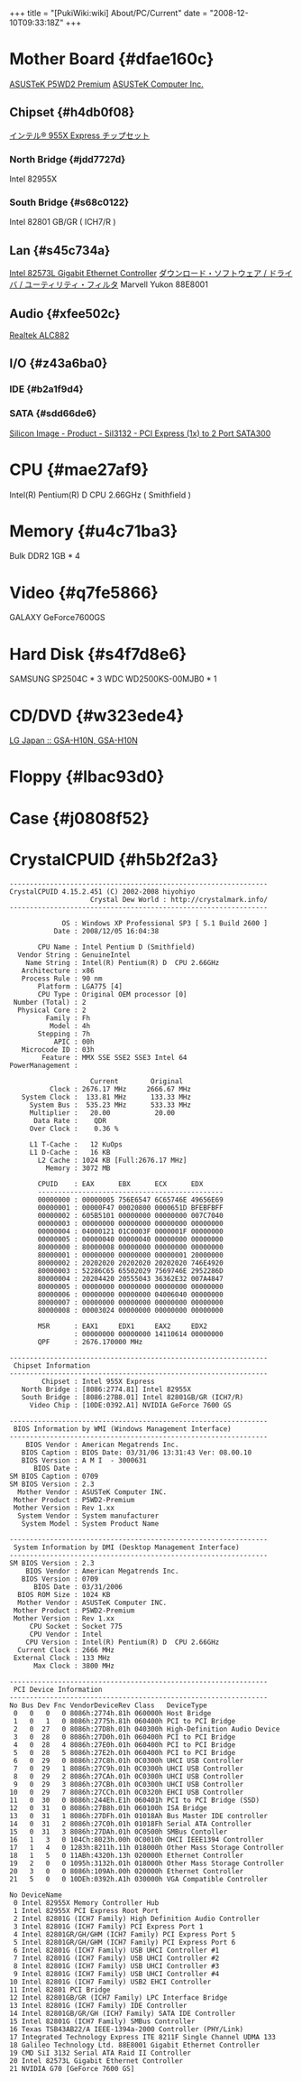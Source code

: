 +++
title = "[PukiWiki:wiki] About/PC/Current"
date = "2008-12-10T09:33:18Z"
+++


# Mother Board  {#dfae160c}
[ASUSTeK P5WD2 Premium](http://www.unitycorp.co.jp/backup_unity/products/775/detail/p5wd2/p5wd2-pre.html "ASUSTeK P5WD2 Premium")
[ASUSTeK Computer Inc.](http://jp.asus.com/products.aspx?l1=3&l2=11&l3=184&l4=0&model=493&modelmenu=1 "ASUSTeK Computer Inc.")

## Chipset  {#h4db0f08}
[インテル® 955X Express チップセット](http://www.intel.co.jp/jp/products/chipsets/955x/index.htm "インテル® 955X Express チップセット")

### North Bridge  {#jdd7727d}
Intel 82955X

### South Bridge  {#s68c0122}
Intel 82801 GB/GR ( ICH7/R )

## Lan  {#s45c734a}
[Intel 82573L Gigabit Ethernet Controller](http://www.intel.com/products/ethernet/resource.htm#s1=all&s2=82573E/L/V&s3=all "Intel 82573L Gigabit Ethernet Controller")
[ダウンロード・ソフトウェア / ドライバ / ユーティリティ・フィルタ](http://downloadcenter.intel.com/Product_Filter.aspx?ProductID=2198&lang=jpn "ダウンロード・ソフトウェア / ドライバ / ユーティリティ・フィルタ")
Marvell Yukon 88E8001

## Audio  {#xfee502c}
[Realtek ALC882](http://www.realtek.com.tw/products/productsView.aspx?Langid=1&PFid=28&Level=5&Conn=4&ProdID=43 "Realtek ALC882")

## I/O  {#z43a6ba0}

### IDE  {#b2a1f9d4}

### SATA  {#sdd66de6}
[Silicon Image - Product - SiI3132 - PCI Express \(1x\) to 2 Port SATA300](http://www.siliconimage.com/products/product.aspx?id=32 "Silicon Image - Product - SiI3132 - PCI Express \(1x\) to 2 Port SATA300")

# CPU  {#mae27af9}
Intel(R) Pentium(R) D CPU 2.66GHz ( Smithfield )

# Memory  {#u4c71ba3}
Bulk DDR2 1GB * 4

# Video  {#q7fe5866}
GALAXY GeForce7600GS

# Hard Disk  {#s4f7d8e6}
SAMSUNG SP2504C * 3
WDC WD2500KS-00MJB0 * 1

# CD/DVD  {#w323ede4}
[LG Japan :: GSA-H10N, GSA-H10N](http://jp.lge.com/prodmodeldetail.do?actType=search&page=1&modelCategoryId=030201&categoryId=030201&parentId=0302&modelCodeDisplay=GSA-H10N&model=4 "LG Japan :: GSA-H10N, GSA-H10N")

# Floppy  {#lbac93d0}

# Case  {#j0808f52}

# CrystalCPUID  {#h5b2f2a3}


```
----------------------------------------------------------------
CrystalCPUID 4.15.2.451 (C) 2002-2008 hiyohiyo
                    Crystal Dew World : http://crystalmark.info/
----------------------------------------------------------------

             OS : Windows XP Professional SP3 [ 5.1 Build 2600 ]
           Date : 2008/12/05 16:04:38

       CPU Name : Intel Pentium D (Smithfield)
  Vendor String : GenuineIntel
    Name String : Intel(R) Pentium(R) D  CPU 2.66GHz
   Architecture : x86
   Process Rule : 90 nm
       Platform : LGA775 [4]
       CPU Type : Original OEM processor [0]
 Number (Total) : 2
  Physical Core : 2
         Family : Fh
          Model : 4h
       Stepping : 7h
           APIC : 00h
   Microcode ID : 03h
        Feature : MMX SSE SSE2 SSE3 Intel 64
PowerManagement :

                    Current        Original
          Clock : 2676.17 MHz     2666.67 MHz
   System Clock :  133.81 MHz      133.33 MHz
     System Bus :  535.23 MHz      533.33 MHz
     Multiplier :   20.00           20.00
      Data Rate :    QDR
     Over Clock :    0.36 %

     L1 T-Cache :   12 KuOps
     L1 D-Cache :   16 KB
       L2 Cache : 1024 KB [Full:2676.17 MHz]
         Memory : 3072 MB

       CPUID    : EAX      EBX      ECX      EDX
       ----------------------------------------------
       00000000 : 00000005 756E6547 6C65746E 49656E69
       00000001 : 00000F47 00020800 0000651D BFEBFBFF
       00000002 : 605B5101 00000000 00000000 007C7040
       00000003 : 00000000 00000000 00000000 00000000
       00000004 : 04000121 01C0003F 0000001F 00000000
       00000005 : 00000040 00000040 00000000 00000000
       80000000 : 80000008 00000000 00000000 00000000
       80000001 : 00000000 00000000 00000001 20000000
       80000002 : 20202020 20202020 20202020 746E4920
       80000003 : 52286C65 65502029 7569746E 2952286D
       80000004 : 20204420 20555043 36362E32 007A4847
       80000005 : 00000000 00000000 00000000 00000000
       80000006 : 00000000 00000000 04006040 00000000
       80000007 : 00000000 00000000 00000000 00000000
       80000008 : 00003024 00000000 00000000 00000000

       MSR      : EAX1     EDX1     EAX2     EDX2
                : 00000000 00000000 14110614 00000000
       QPF      : 2676.170000 MHz

----------------------------------------------------------------
 Chipset Information
----------------------------------------------------------------
        Chipset : Intel 955X Express
   North Bridge : [8086:2774.81] Intel 82955X
   South Bridge : [8086:27B8.01] Intel 82801GB/GR (ICH7/R)
     Video Chip : [10DE:0392.A1] NVIDIA GeForce 7600 GS

----------------------------------------------------------------
 BIOS Information by WMI (Windows Management Interface)
----------------------------------------------------------------
    BIOS Vendor : American Megatrends Inc.
   BIOS Caption : BIOS Date: 03/31/06 13:31:43 Ver: 08.00.10
   BIOS Version : A M I  - 3000631
      BIOS Date :
SM BIOS Caption : 0709    
SM BIOS Version : 2.3
  Mother Vendor : ASUSTeK Computer INC.
 Mother Product : P5WD2-Premium
 Mother Version : Rev 1.xx
  System Vendor : System manufacturer
   System Model : System Product Name

----------------------------------------------------------------
 System Information by DMI (Desktop Management Interface)
----------------------------------------------------------------
SM BIOS Version : 2.3
    BIOS Vendor : American Megatrends Inc.
   BIOS Version : 0709
      BIOS Date : 03/31/2006
  BIOS ROM Size : 1024 KB
  Mother Vendor : ASUSTeK Computer INC.
 Mother Product : P5WD2-Premium
 Mother Version : Rev 1.xx
     CPU Socket : Socket 775
     CPU Vendor : Intel
    CPU Version : Intel(R) Pentium(R) D  CPU 2.66GHz
  Current Clock : 2666 MHz
 External Clock : 133 MHz
      Max Clock : 3800 MHz

----------------------------------------------------------------
 PCI Device Information
----------------------------------------------------------------
No Bus Dev Fnc VendorDeviceRev Class   DeviceType
 0   0   0   0 8086h:2774h.81h 060000h Host Bridge
 1   0   1   0 8086h:2775h.81h 060400h PCI to PCI Bridge
 2   0  27   0 8086h:27D8h.01h 040300h High-Definition Audio Device
 3   0  28   0 8086h:27D0h.01h 060400h PCI to PCI Bridge
 4   0  28   4 8086h:27E0h.01h 060400h PCI to PCI Bridge
 5   0  28   5 8086h:27E2h.01h 060400h PCI to PCI Bridge
 6   0  29   0 8086h:27C8h.01h 0C0300h UHCI USB Controller
 7   0  29   1 8086h:27C9h.01h 0C0300h UHCI USB Controller
 8   0  29   2 8086h:27CAh.01h 0C0300h UHCI USB Controller
 9   0  29   3 8086h:27CBh.01h 0C0300h UHCI USB Controller
10   0  29   7 8086h:27CCh.01h 0C0320h EHCI USB Controller
11   0  30   0 8086h:244Eh.E1h 060401h PCI to PCI Bridge (SSD)
12   0  31   0 8086h:27B8h.01h 060100h ISA Bridge
13   0  31   1 8086h:27DFh.01h 01018Ah Bus Master IDE controller 
14   0  31   2 8086h:27C0h.01h 01018Fh Serial ATA Controller
15   0  31   3 8086h:27DAh.01h 0C0500h SMBus Contoller
16   1   3   0 104Ch:8023h.00h 0C0010h OHCI IEEE1394 Controller
17   1   4   0 1283h:8211h.11h 018000h Other Mass Storage Controller
18   1   5   0 11ABh:4320h.13h 020000h Ethernet Controller
19   2   0   0 1095h:3132h.01h 018000h Other Mass Storage Controller
20   3   0   0 8086h:109Ah.00h 020000h Ethernet Controller
21   5   0   0 10DEh:0392h.A1h 030000h VGA Compatible Controller

No DeviceName
 0 Intel 82955X Memory Controller Hub
 1 Intel 82955X PCI Express Root Port
 2 Intel 82801G (ICH7 Family) High Definition Audio Controller
 3 Intel 82801G (ICH7 Family) PCI Express Port 1
 4 Intel 82801GR/GH/GHM (ICH7 Family) PCI Express Port 5
 5 Intel 82801GR/GH/GHM (ICH7 Family) PCI Express Port 6
 6 Intel 82801G (ICH7 Family) USB UHCI Controller #1
 7 Intel 82801G (ICH7 Family) USB UHCI Controller #2
 8 Intel 82801G (ICH7 Family) USB UHCI Controller #3
 9 Intel 82801G (ICH7 Family) USB UHCI Controller #4
10 Intel 82801G (ICH7 Family) USB2 EHCI Controller
11 Intel 82801 PCI Bridge
12 Intel 82801GB/GR (ICH7 Family) LPC Interface Bridge
13 Intel 82801G (ICH7 Family) IDE Controller
14 Intel 82801GB/GR/GH (ICH7 Family) SATA IDE Controller
15 Intel 82801G (ICH7 Family) SMBus Controller
16 Texas TSB43AB22/A IEEE-1394a-2000 Controller (PHY/Link)
17 Integrated Technology Express ITE 8211F Single Channel UDMA 133
18 Galileo Technology Ltd. 88E8001 Gigabit Ethernet Controller
19 CMD SiI 3132 Serial ATA Raid II Controller
20 Intel 82573L Gigabit Ethernet Controller
21 NVIDIA G70 [GeForce 7600 GS]
```
